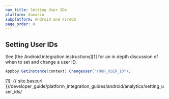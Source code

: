 ```yaml
---
nav_title: Setting User IDs
platform: Xamarin
subplatform: Android and FireOS
page_order: 0
---
```

## Setting User IDs

See [the Android integration instructions][1] for an in depth discussion of when to set and change a user ID.

```csharp
Appboy.GetInstance(context).ChangeUser("YOUR_USER_ID");
```

[1]: {{ site.baseurl }}/developer_guide/platform_integration_guides/android/analytics/setting_user_ids/
